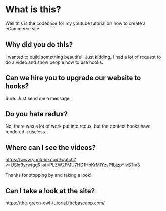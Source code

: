 <h1>What is this?</h1>

Well this is the codebase for my youtube tutorial on how to create a eCommerce site.

<h2>Why did you do this?</h2>

I wanted to build something beautiful.  Just kidding, I had a lot of request to do a video and show people how to use hooks.

<h2>Can we hire you to upgrade our website to hooks?</h2>

Sure.  Just send me a message.

<h2>Do you hate redux?</h2>

No, there was a lot of work put into redux, but the context hooks have rendered it useless.

<h2>Where can I see the videos?</h2>

https://www.youtube.com/watch?v=USlg9yrwtgg&list=PLZW2FMU7HD1HbKrMIYzsPIbjzpYlvSTm3

Thanks for stopping by and taking a look!

<h2>Can I take a look at the site?</h2>

https://the-green-owl-tutorial.firebaseapp.com/
